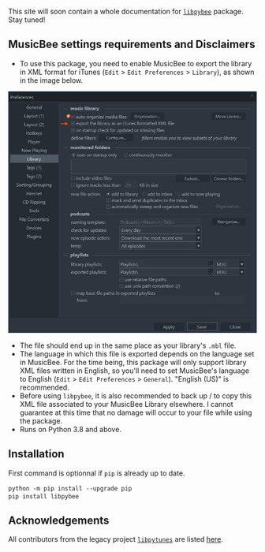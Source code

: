 This site will soon contain a whole documentation for [`libpybee`](https://github.com/Dyl-M/libpybee) package. Stay tuned!

## MusicBee settings requirements and Disclaimers

* To use this package, you need to enable MusicBee to export the library in XML format for iTunes (`Edit` > `Edit Preferences` > `Library`), as shown in the image below.

![](https://raw.githubusercontent.com/Dyl-M/libpybee/main/_media/MB_Preferences_Screenshot.jpg)

* The file should end up in the same place as your library's `.mbl` file.
* The language in which this file is exported depends on the language set in MusicBee. For the time being, this package will only support library XML files written in English, so you'll need to set MusicBee's language to English (`Edit` > `Edit Preferences` > `General`). "English (US)" is recommended.
* Before using `libpybee`, it is also recommended to back up / to copy this XML file associated to your MusicBee Library elsewhere. I cannot guarantee at this time that no damage will occur to your file while using the package.
* Runs on Python 3.8 and above.

## Installation

First command is optionnal if `pip` is already up to date.
```commandline
python -m pip install --upgrade pip
pip install libpybee
```

## Acknowledgements

All contributors from the legacy project [`libpytunes`](https://github.com/liamks/libpytunes) are listed [here](https://github.com/liamks/libpytunes/graphs/contributors).
